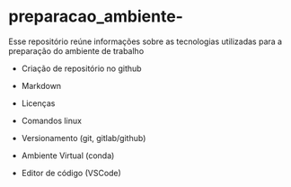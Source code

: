 # preparacao_ambiente-

Esse repositório reúne informações sobre as tecnologias utilizadas para a preparação do ambiente de trabalho 

- Criação de repositório no github

- Markdown

- Licenças 

- Comandos linux

- Versionamento (git, gitlab/github)

- Ambiente Virtual (conda)

- Editor de código (VSCode)
